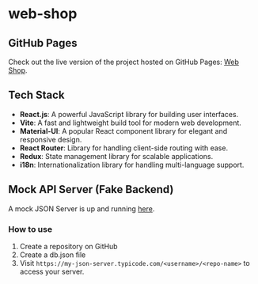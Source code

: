 # web-shop

## GitHub Pages
Check out the live version of the project hosted on GitHub Pages: [Web Shop](https://thebughuntress.github.io/web-shop/).

## Tech Stack
- **React.js**: A powerful JavaScript library for building user interfaces.
- **Vite**: A fast and lightweight build tool for modern web development.
- **Material-UI**: A popular React component library for elegant and responsive design.
- **React Router**: Library for handling client-side routing with ease.
- **Redux**: State management library for scalable applications.
- **i18n**: Internationalization library for handling multi-language support.


## Mock API Server (Fake Backend)
A mock JSON Server is up and running [here](https://my-json-server.typicode.com/thebughuntress/web-shop).

### How to use
1. Create a repository on GitHub
2. Create a db.json file
3. Visit `https://my-json-server.typicode.com/<username>/<repo-name>` to access your server.

